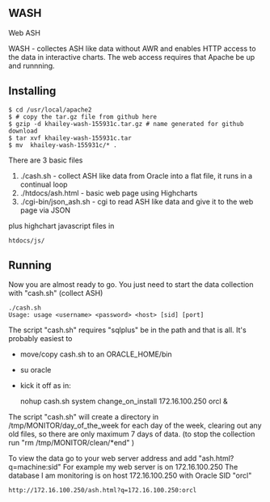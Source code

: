 
WASH
-----------------

Web ASH

WASH - collectes ASH like data without AWR
and enables HTTP access to the data
in interactive charts. The web access requires
that Apache be up and runnning.

Installing
-------------------


	$ cd /usr/local/apache2
	$ # copy the tar.gz file from github here
	$ gzip -d khailey-wash-155931c.tar.gz # name generated for github download
	$ tar xvf khailey-wash-155931c.tar
	$ mv  khailey-wash-155931c/* .

There are 3 basic files

1. ./cash.sh  - collect ASH like data from Oracle into a flat file, it  runs in a continual loop
2. ./htdocs/ash.html - basic web page using Highcharts
3. ./cgi-bin/json_ash.sh - cgi to read ASH like data and give it to the web page via JSON

plus highchart javascript files in 
      
	htdocs/js/


Running
------------------------

Now you are almost ready to go. You just need to start the data collection with "cash.sh" (collect ASH)

	./cash.sh
	Usage: usage <username> <password> <host> [sid] [port]

The script "cash.sh" requires "sqlplus" be in the path and that is all. It's probably easiest to

* move/copy cash.sh to an ORACLE_HOME/bin
* su oracle
* kick it off as in:

	nohup cash.sh system change_on_install 172.16.100.250 orcl &

The script "cash.sh" will create a directory in /tmp/MONITOR/day_of_the_week for each day of the week, clearing out any old files, so there are only maximum 7 days of data. (to stop the  collection run "rm /tmp/MONITOR/clean/*end" )

To view the data go to your web server address and add "ash.html?q=machine:sid"
For example my web server is on 172.16.100.250
The database I am monitoring is on host 172.16.100.250 with Oracle SID "orcl"

	http://172.16.100.250/ash.html?q=172.16.100.250:orcl

 

